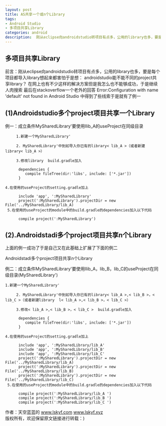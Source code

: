 ```yaml
---
layout: post
title: AS共享一个或n个Library
tags:
- Android Studio
- 多项目共享Library
categories: android
description:  刚从eclipse向androidstudio转项目有点多，公用的library也多，要是每个项目都导入library想起来都害怕于是想： androidstudio能不能不同的project共享library？
---
```

## 多项目共享Library
前言：刚从eclipse向androidstudio转项目有点多，公用的library也多，要是每个项目都导入library想起来都害怕于是想： androidstudio能不能不同的project共享library？
在网上也有不少这样的解决方案但是我怎么也不能够成功，于是继续人肉搜索
最后在stackoverflow一个老外的回答
Error:Configuration with name 'default' not found in Android Studio
中得到了些线索于是就有了例一

<!-- more -->
## (1)Androidstudio多个project项目共享一个Library

例一：成立条件MySharedLibrary'要使用llib_A的useProject在同级目录

         1.新建一个MySharedLibrary'

         2. MySharedLibrary'中到如导入你已有的library< lib_A >（或者新建library< lib_A >）

         3.修改library  build.gradle加入

          dependencies {
             compile fileTree(dir:'libs', include: ['*.jar'])
          }

    4.在使用的useProject的setting.gradle加上

          include 'app', ':MySharedLibrary'
          project(':MySharedLibrary').projectDir = new File('../MySharedLibrary/lib_A)
     5.在使用的useProject的module中的build.gradle的dependencies加入以下代码

          compile project(':MySharedLibrary')

## (2).Androidstadi多个project项目共享n个Library

上面的例一成功了于是自己又在此基础上扩展了下面的例二

Androidstadi多个project项目共享n个Library

例二：成立条件MySharedLibrary'要使用llib_A，lib_B，lib_C的useProject在同级目录(MySharedLibrary')

    1.新建一个MySharedLibrary'

         2. MySharedLibrary'中到如导入你已有的library< lib_A >,< lib_B >，< lib_C >（或者新建library  l< lib_A >,< lib_B >，< lib_C >）

         3.修改< lib_A >,< lib_B >，< lib_C >  build.gradle加入

          dependencies {
             compile fileTree(dir:'libs', include: ['*.jar'])
          }

    4.在使用的useProject的setting.gradle加上

          include 'app', ':MySharedLibrary/lib_A'
          include 'app', ':MySharedLibrary/lib_B'
          include 'app', ':MySharedLibrary/lib_C'
          project(':MySharedLibrary').projectDir = new File('../MySharedLibrary/lib_A)
          project(':MySharedLibrary').projectDir = new File('../MySharedLibrary/lib_B)
          project(':MySharedLibrary').projectDir = new File('../MySharedLibrary/lib_C)
     5.在使用的useProject的module中的build.gradle的dependencies加入以下代码

          compile project(':MySharedLibrary/lib_A ')
          compile project(':MySharedLibrary/lib_B ')
          compile project(':MySharedLibrary/lib_C ')

作者：天空蓝蓝的  www.lskyf.com   www.lskyf.xyz  
版权所有，欢迎保留原文链接进行转载：)